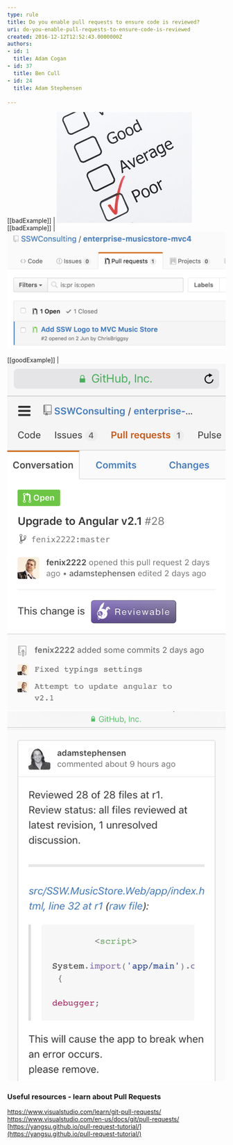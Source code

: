 ```yaml
---
type: rule
title: Do you enable pull requests to ensure code is reviewed?
uri: do-you-enable-pull-requests-to-ensure-code-is-reviewed
created: 2016-12-12T12:52:43.0000000Z
authors:
- id: 1
  title: Adam Cogan
- id: 37
  title: Ben Cull
- id: 24
  title: Adam Stephensen

---
```


[[badExample]]
| ![Every developer commits to the master branch, code is not reviewed, and code quality is poor](github-pullrequest-bad-2.png)
[[badExample]]
| ![Use the out of the box pull requests to ensure all code is reviewed](github-pullrequest-bad.png)
 <br>   
[[goodExample]]
| ![Use the plugin "Reviewable". Reviewable improves pull requests and code reviews with a powerful UI and easy code commenting. See the Reviewable icon above](github-pullrequest-1.png)
![See how easy it is to see the code rejected](github-pullrequest-2.png)




### Useful resources - learn about Pull Requests


https://www.visualstudio.com/learn/git-pull-requests/
https://www.visualstudio.com/en-us/docs/git/pull-requests/
[https://yangsu.github.io/pull-request-tutorial/](https://yangsu.github.io/pull-request-tutorial/)
